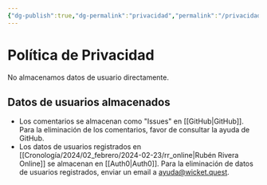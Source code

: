```yaml
---
{"dg-publish":true,"dg-permalink":"privacidad","permalink":"/privacidad/","title":"Política de Privacidad","hide":true,"created":"2024-02-23T16:11:54.050-06:00","updated":"2024-02-23T16:20:18.199-06:00"}
---
```


# Política de Privacidad

No almacenamos datos de usuario directamente. 
## Datos de usuarios almacenados 
- Los comentarios se almacenan como "Issues" en [[GitHub\|GitHub]]. Para la eliminación de los comentarios, favor de consultar la ayuda de GitHub.
- Los datos de usuarios registrados en [[Cronología/2024/02_febrero/2024-02-23/rr_online\|Rubén Rivera Online]] se almacenan en [[Auth0\|Auth0]]. Para la eliminación de datos de usuarios registrados, enviar un email a <a href="mailto:ayuda@wicket.quest">ayuda@wicket.quest</a>.